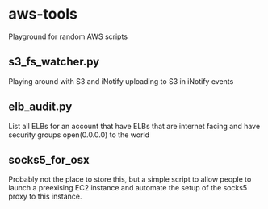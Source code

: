 # aws-tools
Playground for random AWS scripts 

## s3_fs_watcher.py
Playing around with S3 and iNotify uploading to S3 in iNotify events

## elb_audit.py
List all ELBs for an account that have ELBs that are internet facing and have security groups
open(0.0.0.0) to the world

## socks5_for_osx
Probably not the place to store this, but a simple script to allow people to launch a preexising EC2 instance and automate the setup of the socks5 proxy to this instance.
